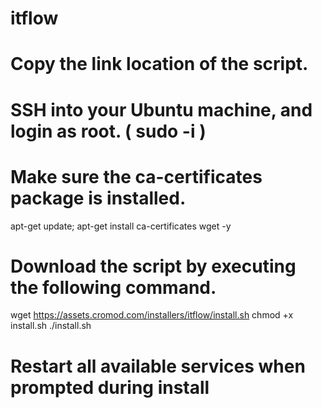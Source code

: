 # itflow

# Copy the link location of the script.
# SSH into your Ubuntu machine, and login as root. ( sudo -i )
# Make sure the ca-certificates package is installed.
apt-get update; apt-get install ca-certificates wget -y
# Download the script by executing the following command.
wget https://assets.cromod.com/installers/itflow/install.sh
chmod +x install.sh
./install.sh
# Restart all available services when prompted during install
